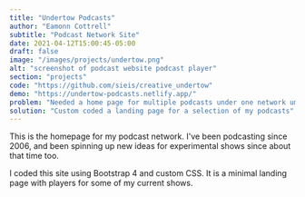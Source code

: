 ```yaml
---
title: "Undertow Podcasts"
author: "Eamonn Cottrell"
subtitle: "Podcast Network Site"
date: 2021-04-12T15:00:45-05:00
draft: false
image: "/images/projects/undertow.png"
alt: "screenshot of podcast website podcast player"
section: "projects"
code: "https://github.com/sieis/creative_undertow"
demo: "https://undertow-podcasts.netlify.app/"
problem: "Needed a home page for multiple podcasts under one network umbrella"
solution: "Custom coded a landing page for a selection of my podcasts"
---
```


This is the homepage for my podcast network. I've been podcasting since 2006, and been spinning up new ideas for experimental shows since about that time too.

I coded this site using Bootstrap 4 and custom CSS. It is a minimal landing page with players for some of my current shows. 
